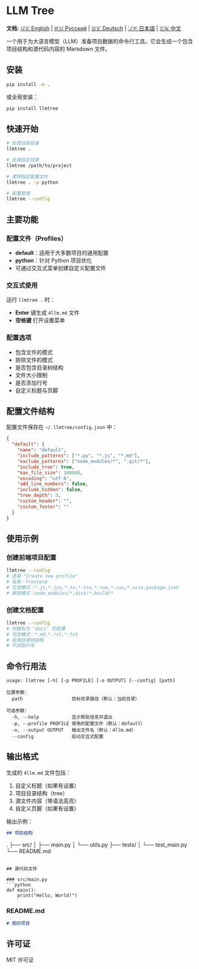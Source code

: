 # LLM Tree

**文档:** [🇺🇸 English](../README.md) | [🇷🇺 Русский](RU.md) | [🇩🇪 Deutsch](DE.md) | [🇯🇵 日本語](JA.md) | [🇨🇳 中文](CH.md)

一个用于为大语言模型（LLM）准备项目数据的命令行工具。它会生成一个包含项目结构和源代码内容的 Markdown 文件。

## 安装

```bash
pip install -e .
```

或全局安装：

```bash
pip install llmtree
```

## 快速开始

```bash
# 处理当前目录
llmtree .

# 处理指定目录
llmtree /path/to/project

# 使用指定配置文件
llmtree . -p python

# 配置管理
llmtree --config
```

## 主要功能

### 配置文件（Profiles）

* **default**：适用于大多数项目的通用配置
* **python**：针对 Python 项目优化
* 可通过交互式菜单创建自定义配置文件

### 交互式使用

运行 `llmtree .` 时：

* **Enter** 键生成 `4llm.md` 文件
* **空格键** 打开设置菜单

### 配置选项

* 包含文件的模式
* 排除文件的模式
* 是否包含目录树结构
* 文件大小限制
* 是否添加行号
* 自定义标题与页脚

## 配置文件结构

配置文件保存在 `~/.llmtree/config.json` 中：

```json
{
  "default": {
    "name": "default",
    "include_patterns": ["*.py", "*.js", "*.md"],
    "exclude_patterns": ["node_modules/*", ".git/*"],
    "include_tree": true,
    "max_file_size": 100000,
    "encoding": "utf-8",
    "add_line_numbers": false,
    "include_hidden": false,
    "tree_depth": 3,
    "custom_header": "",
    "custom_footer": ""
  }
}
```

## 使用示例

### 创建前端项目配置

```bash
llmtree --config
# 选择 "Create new profile"
# 名称：frontend
# 包含模式：*.js,*.jsx,*.ts,*.tsx,*.vue,*.css,*.scss,package.json
# 排除模式：node_modules/*,dist/*,build/*
```

### 创建文档配置

```bash
llmtree --config
# 创建名为 "docs" 的配置
# 包含模式：*.md,*.rst,*.txt
# 启用目录树结构
# 不添加行号
```

## 命令行用法

```
usage: llmtree [-h] [-p PROFILE] [-o OUTPUT] [--config] [path]

位置参数:
  path                  目标目录路径（默认：当前目录）

可选参数:
  -h, --help            显示帮助信息并退出
  -p, --profile PROFILE 使用的配置文件（默认：default）
  -o, --output OUTPUT   输出文件名（默认：4llm.md）
  --config              启动交互式配置
```

## 输出格式

生成的 `4llm.md` 文件包括：

1. 自定义标题（如果有设置）
2. 项目目录结构（tree）
3. 源文件内容（带语法高亮）
4. 自定义页脚（如果有设置）

输出示例：

```markdown
## 项目结构

```

.
├── src/
│   ├── main.py
│   └── utils.py
├── tests/
│   └── test\_main.py
└── README.md

````

## 源代码文件

### src/main.py
```python
def main():
    print("Hello, World!")
````

### README.md

```markdown
# 我的项目
```

## 许可证

MIT 许可证
